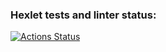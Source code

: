 ### Hexlet tests and linter status:
[![Actions Status](https://github.com/ignatiy-f/frontend-project-lvl3/workflows/hexlet-check/badge.svg)](https://github.com/ignatiy-f/frontend-project-lvl3/actions)